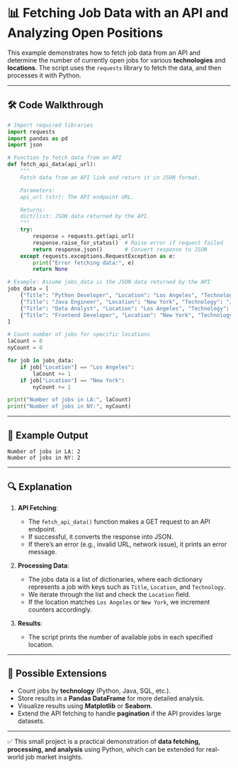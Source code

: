 # 📊 Fetching Job Data with an API and Analyzing Open Positions

This example demonstrates how to fetch job data from an API and determine the number of currently open jobs for various **technologies** and **locations**. The script uses the `requests` library to fetch the data, and then processes it with Python.

---

## 🛠️ Code Walkthrough

```python
# Import required libraries
import requests
import pandas as pd
import json

# Function to fetch data from an API
def fetch_api_data(api_url):
    """
    Fetch data from an API link and return it in JSON format.

    Parameters:
    api_url (str): The API endpoint URL.

    Returns:
    dict/list: JSON data returned by the API.
    """
    try:
        response = requests.get(api_url)
        response.raise_for_status()  # Raise error if request failed
        return response.json()       # Convert response to JSON
    except requests.exceptions.RequestException as e:
        print("Error fetching data:", e)
        return None

# Example: Assume jobs_data is the JSON data returned by the API
jobs_data = [
    {"Title": "Python Developer", "Location": "Los Angeles", "Technology": "Python"},
    {"Title": "Java Engineer", "Location": "New York", "Technology": "Java"},
    {"Title": "Data Analyst", "Location": "Los Angeles", "Technology": "SQL"},
    {"Title": "Frontend Developer", "Location": "New York", "Technology": "JavaScript"},
]

# Count number of jobs for specific locations
laCount = 0
nyCount = 0

for job in jobs_data:
    if job["Location"] == "Los Angeles":
        laCount += 1
    if job["Location"] == "New York":
        nyCount += 1

print("Number of jobs in LA:", laCount)
print("Number of jobs in NY:", nyCount)
```

---

## 📍 Example Output

```
Number of jobs in LA: 2
Number of jobs in NY: 2
```

---

## 🔍 Explanation

1. **API Fetching**:

   * The `fetch_api_data()` function makes a GET request to an API endpoint.
   * If successful, it converts the response into JSON.
   * If there’s an error (e.g., invalid URL, network issue), it prints an error message.

2. **Processing Data**:

   * The jobs data is a list of dictionaries, where each dictionary represents a job with keys such as `Title`, `Location`, and `Technology`.
   * We iterate through the list and check the `Location` field.
   * If the location matches `Los Angeles` or `New York`, we increment counters accordingly.

3. **Results**:

   * The script prints the number of available jobs in each specified location.

---

## 🚀 Possible Extensions

* Count jobs by **technology** (Python, Java, SQL, etc.).
* Store results in a **Pandas DataFrame** for more detailed analysis.
* Visualize results using **Matplotlib** or **Seaborn**.
* Extend the API fetching to handle **pagination** if the API provides large datasets.

---

✅ This small project is a practical demonstration of **data fetching, processing, and analysis** using Python, which can be extended for real-world job market insights.
